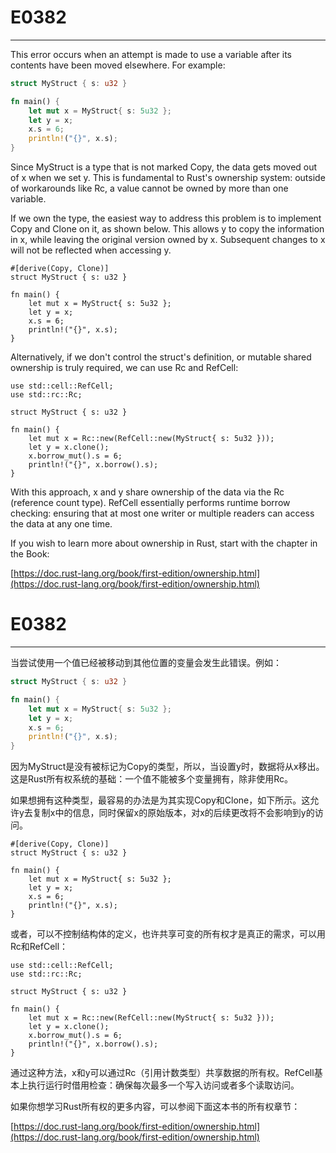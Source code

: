 # E0382

---

This error occurs when an attempt is made to use a variable after its contents have been moved elsewhere. For example:

```rust
struct MyStruct { s: u32 }

fn main() {
    let mut x = MyStruct{ s: 5u32 };
    let y = x;
    x.s = 6;
    println!("{}", x.s);
}
```

Since MyStruct is a type that is not marked Copy, the data gets moved out of x when we set y. This is fundamental to Rust's ownership system: outside of workarounds like Rc, a value cannot be owned by more than one variable.

If we own the type, the easiest way to address this problem is to implement Copy and Clone on it, as shown below. This allows y to copy the information in x, while leaving the original version owned by x. Subsequent changes to x will not be reflected when accessing y.

```
#[derive(Copy, Clone)]
struct MyStruct { s: u32 }

fn main() {
    let mut x = MyStruct{ s: 5u32 };
    let y = x;
    x.s = 6;
    println!("{}", x.s);
}
```

Alternatively, if we don't control the struct's definition, or mutable shared ownership is truly required, we can use Rc and RefCell:

```
use std::cell::RefCell;
use std::rc::Rc;

struct MyStruct { s: u32 }

fn main() {
    let mut x = Rc::new(RefCell::new(MyStruct{ s: 5u32 }));
    let y = x.clone();
    x.borrow_mut().s = 6;
    println!("{}", x.borrow().s);
}
```

With this approach, x and y share ownership of the data via the Rc (reference count type). RefCell essentially performs runtime borrow checking: ensuring that at most one writer or multiple readers can access the data at any one time.

If you wish to learn more about ownership in Rust, start with the chapter in the Book:

[https://doc.rust-lang.org/book/first-edition/ownership.html](https://doc.rust-lang.org/book/first-edition/ownership.html)

# E0382

---

当尝试使用一个值已经被移动到其他位置的变量会发生此错误。例如：


```rust
struct MyStruct { s: u32 }

fn main() {
    let mut x = MyStruct{ s: 5u32 };
    let y = x;
    x.s = 6;
    println!("{}", x.s);
}
```

因为MyStruct是没有被标记为Copy的类型，所以，当设置y时，数据将从x移出。这是Rust所有权系统的基础：一个值不能被多个变量拥有，除非使用Rc。

如果想拥有这种类型，最容易的办法是为其实现Copy和Clone，如下所示。这允许y去复制x中的信息，同时保留x的原始版本，对x的后续更改将不会影响到y的访问。

```
#[derive(Copy, Clone)]
struct MyStruct { s: u32 }

fn main() {
    let mut x = MyStruct{ s: 5u32 };
    let y = x;
    x.s = 6;
    println!("{}", x.s);
}
```

或者，可以不控制结构体的定义，也许共享可变的所有权才是真正的需求，可以用Rc和RefCell：


```
use std::cell::RefCell;
use std::rc::Rc;

struct MyStruct { s: u32 }

fn main() {
    let mut x = Rc::new(RefCell::new(MyStruct{ s: 5u32 }));
    let y = x.clone();
    x.borrow_mut().s = 6;
    println!("{}", x.borrow().s);
}
```

通过这种方法，x和y可以通过Rc（引用计数类型）共享数据的所有权。RefCell基本上执行运行时借用检查：确保每次最多一个写入访问或者多个读取访问。

如果你想学习Rust所有权的更多内容，可以参阅下面这本书的所有权章节：

[https://doc.rust-lang.org/book/first-edition/ownership.html](https://doc.rust-lang.org/book/first-edition/ownership.html)
